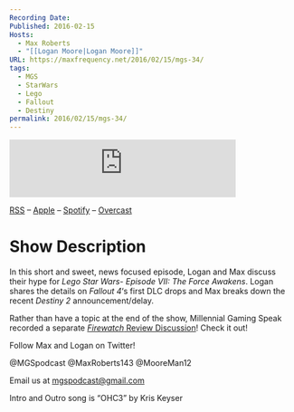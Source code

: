 ```yaml
---
Recording Date: 
Published: 2016-02-15
Hosts:
  - Max Roberts
  - "[[Logan Moore|Logan Moore]]"
URL: https://maxfrequency.net/2016/02/15/mgs-34/
tags:
  - MGS
  - StarWars
  - Lego
  - Fallout
  - Destiny
permalink: 2016/02/15/mgs-34/
---
```

<iframe src="https://podcasters.spotify.com/pod/show/millennialgamingspeak/embed/episodes/Episode-34-Short-and-Sweet-e1adhpc/a-a6ts402" height="102px" width="400px" frameborder="0" scrolling="no"></iframe>

[RSS](https://anchor.fm/s/74aa3858/podcast/rss) – [Apple](https://podcasts.apple.com/us/podcast/episode-3-gdc-wrap-up/id1000915981?i=1000542222515) – [Spotify](https://open.spotify.com/episode/7wePXT4Bt22LWifVLx3n8y) – [Overcast](https://overcast.fm/+EtIgeWxEU)
# Show Description

In this short and sweet, news focused episode, Logan and Max discuss their hype for *Lego Star Wars- Episode VII: The Force Awakens*. Logan shares the details on *Fallout 4*‘s first DLC drops and Max breaks down the recent *Destiny 2* announcement/delay.

Rather than have a topic at the end of the show, Millennial Gaming Speak recorded a separate [*Firewatch* Review Discussion](obsidian://open?vault=Max%20Frequency%20Writing&file=2016%20Archive%2F1602%2FMillennial%20Gaming%20Speak%20%E2%80%93%20Firewatch%20Review%20Discussion)! Check it out!

Follow Max and Logan on Twitter!

@MGSpodcast
@MaxRoberts143
@MooreMan12

Email us at mgspodcast@gmail.com

Intro and Outro song is “OHC3” by Kris Keyser